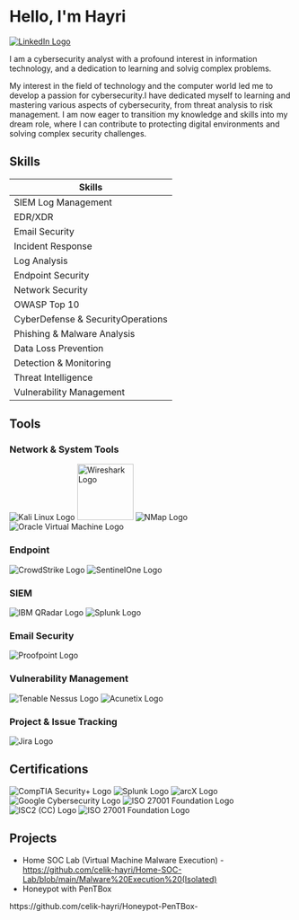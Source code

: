 # Hello, I'm Hayri
<a href="https://www.linkedin.com/in/hayri-celik/">
    <img src="https://img.shields.io/badge/-LinkedIn-0077B5?style=for-the-badge&logo=linkedin&logoColor=white" alt="LinkedIn Logo" />
</a>

I am a cybersecurity analyst with a profound interest in information technology, and a dedication to learning and solvig complex problems.

My interest in the field of technology and the computer world led me to develop a passion for cybersecurity.I have dedicated myself to learning and mastering various aspects of cybersecurity, from threat analysis to risk management. I am now eager to transition my knowledge and skills into my dream role, where I can contribute to protecting digital environments and solving complex security challenges.

## Skills

| Skills                                        |
|-----------------------------------------------|
| SIEM Log Management         | 
| EDR/XDR                     | 
| Email Security              |
| Incident Response           | 
| Log Analysis                | 
| Endpoint Security           | 
| Network Security            |
| OWASP Top 10                |
| CyberDefense & SecurityOperations |
| Phishing & Malware Analysis       |
| Data Loss Prevention              |
| Detection & Monitoring            |
| Threat Intelligence               |
| Vulnerability Management          |

## Tools

### Network & System Tools
<div>
    <img src="https://img.shields.io/badge/Kali_Linux-557C94?style=for-the-badge&logo=kali-linux&logoColor=white" alt="Kali Linux Logo" />
    <img src="https://www.wireshark.org/assets/theme-2015/images/wireshark_logo.png" alt="Wireshark Logo" width="100"/>
    <img src="https://img.shields.io/badge/NMap-FF7A00?style=for-the-badge&logo=nmap&logoColor=white" alt="NMap Logo" />
    <img src="https://img.shields.io/badge/Oracle_Virtual_Machine-F80000?style=for-the-badge&logo=oracle&logoColor=white" alt="Oracle Virtual Machine Logo" />
</div>

### Endpoint
<div>
    <img src="https://img.shields.io/badge/CrowdStrike-E62117?style=for-the-badge&logo=crowdstrike&logoColor=white" alt="CrowdStrike Logo" />
    <img src="https://img.shields.io/badge/SentinelOne-6719FF?style=for-the-badge&logo=sentinelone&logoColor=white" alt="SentinelOne Logo" />
</div>

### SIEM
<div>
    <img src="https://img.shields.io/badge/IBM_QRadar-052FAD?style=for-the-badge&logo=ibm&logoColor=white" alt="IBM QRadar Logo" />
    <img src="https://img.shields.io/badge/Splunk-000000?style=for-the-badge&logo=splunk&logoColor=white" alt="Splunk Logo" />
</div>

### Email Security
<div>
    <img src="https://img.shields.io/badge/Proofpoint-3DDEB7?style=for-the-badge&logo=proofpoint&logoColor=black" alt="Proofpoint Logo" />
</div>

### Vulnerability Management
<div>
    <img src="https://img.shields.io/badge/Tenable_Nessus-00C7B7?style=for-the-badge&logo=tenable&logoColor=white" alt="Tenable Nessus Logo" />
    <img src="https://img.shields.io/badge/Acunetix-FF0000?style=for-the-badge&logo=acunetix&logoColor=white" alt="Acunetix Logo" />
</div>

### Project & Issue Tracking
<div>
   <img src="https://img.shields.io/badge/Jira-0052CC?style=for-the-badge&logo=jira&logoColor=white" alt="Jira Logo" /> 
</div>


## Certifications
<div>
<img src="https://img.shields.io/badge/CompTIA_Security%2B-FF0000?style=for-the-badge&logo=comptia&logoColor=white" alt="CompTIA Security+ Logo" />
<img src="https://img.shields.io/badge/Splunk-000000?style=for-the-badge&logo=splunk&logoColor=white" alt="Splunk Logo" />
<img src="https://img.shields.io/badge/arcX-FF6600?style=for-the-badge&logo=arcx&logoColor=white" alt="arcX Logo" />
<img src="https://img.shields.io/badge/Google_Cybersecurity-4285F4?style=for-the-badge&logo=google&logoColor=white" alt="Google Cybersecurity Logo" />
  <img src="https://img.shields.io/badge/CyberSecurity_Analyst_CNL-00ADEF?style=for-the-badge&logo=iso&logoColor=white" alt="ISO 27001 Foundation Logo" />
<img src="https://img.shields.io/badge/ISC2(CC)-0073b1?style=for-the-badge&logo=isc2&logoColor=white" alt="ISC2 (CC) Logo" />
<img src="https://img.shields.io/badge/ISO27001_Foundation-00ADEF?style=for-the-badge&logo=iso&logoColor=white" alt="ISO 27001 Foundation Logo" />
</div>

## Projects
- Home SOC Lab (Virtual Machine Malware Execution) - <div>https://github.com/celik-hayri/Home-SOC-Lab/blob/main/Malware%20Execution%20(Isolated) <div>
- Honeypot with PenTBox
<div>https://github.com/celik-hayri/Honeypot-PenTBox- <div>